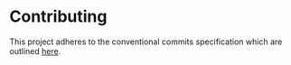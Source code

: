 # Contributing

This project adheres to the conventional commits specification which are outlined [here](https://www.conventionalcommits.org/en/v1.0.0/#summary).
